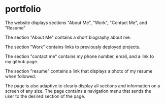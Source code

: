 # portfolio
The website displays sections "About Me", "Work", "Contact Me", and "Resume"

The section "About Me" contains a short biography about me.

The section "Work" contains links to previously deployed projects.

The section "contact me" contains my phone number, email, and a link to my github page.

The section "resume" contains a link that displays a photo of my resume when followed.

The page is also adaptive to clearly display all sections and information on a screen of any size.
The page contains a navigation menu that sends the user to the desired section of the page.